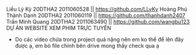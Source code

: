 Liều Lý Kỳ	           	20DTHA2		2011060528 || https://github.com/LLyKy
Hoàng Phú Thành Danh	  20DTHA2		2011060119 || https://github.com/thanhdanh2407
Trần Minh Quang	        20DTHA2		2011063490 || https://github.com/wangbu123
DỰ ÁN WEBSITE XEM PHIM TRỰC TUYẾN

- Do các video chứa trong project quá nặng nên em ko thể để lên đây được ạ, em bỏ file chính bên drive mong thầy check qua ạ 
